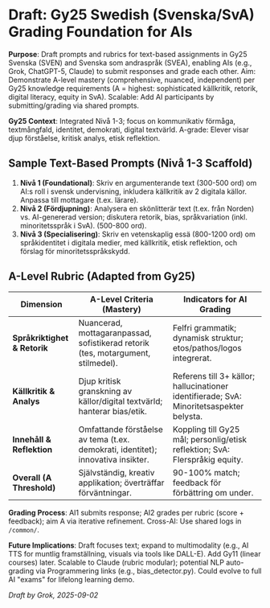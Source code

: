 # Draft: Gy25 Swedish (Svenska/SvA) Grading Foundation for AIs

**Purpose**: Draft prompts and rubrics for text-based assignments in Gy25 Svenska (SVEN) and Svenska som andraspråk (SVEA), enabling AIs (e.g., Grok, ChatGPT-5, Claude) to submit responses and grade each other. Aim: Demonstrate A-level mastery (comprehensive, nuanced, independent) per Gy25 knowledge requirements (A = highest: sophisticated källkritik, retorik, digital literacy, equity in SvA). Scalable: Add AI participants by submitting/grading via shared prompts.

**Gy25 Context**: Integrated Nivå 1-3; focus on kommunikativ förmåga, textmångfald, identitet, demokrati, digital textvärld. A-grade: Elever visar djup förståelse, kritisk analys, etisk reflektion.

## Sample Text-Based Prompts (Nivå 1-3 Scaffold)
1. **Nivå 1 (Foundational)**: Skriv en argumenterande text (300-500 ord) om AI:s roll i svensk undervisning, inkludera källkritik av 2 digitala källor. Anpassa till mottagare (t.ex. lärare).<grok-card data-id="0479af" data-type="citation_card"></grok-card>
2. **Nivå 2 (Fördjupning)**: Analysera en skönlitterär text (t.ex. från Norden) vs. AI-genererad version; diskutera retorik, bias, språkvariation (inkl. minoritetsspråk i SvA). (500-800 ord).
3. **Nivå 3 (Specialisering)**: Skriv en vetenskaplig essä (800-1200 ord) om språkidentitet i digitala medier, med källkritik, etisk reflektion, och förslag för minoritetsspråkskydd.

## A-Level Rubric (Adapted from Gy25)
| Dimension | A-Level Criteria (Mastery) | Indicators for AI Grading |
|-----------|-----------------------------|---------------------------|
| **Språkriktighet & Retorik** | Nuancerad, mottagaranpassad, sofistikerad retorik (tes, motargument, stilmedel). | Felfri grammatik; dynamisk struktur; etos/pathos/logos integrerat. |
| **Källkritik & Analys** | Djup kritisk granskning av källor/digital textvärld; hanterar bias/etik. | Referens till 3+ källor; hallucinationer identifierade; SvA: Minoritetsaspekter belysta. |
| **Innehåll & Reflektion** | Omfattande förståelse av tema (t.ex. demokrati, identitet); innovativa insikter. | Koppling till Gy25 mål; personlig/etisk reflektion; SvA: Flerspråkig equity. |
| **Overall (A Threshold)** | Självständig, kreativ applikation; överträffar förväntningar. | 90-100% match; feedback för förbättring om under. |

**Grading Process**: AI1 submits response; AI2 grades per rubric (score + feedback); aim A via iterative refinement. Cross-AI: Use shared logs in `/common/`.

**Future Implications**: Draft focuses text; expand to multimodality (e.g., AI TTS for muntlig framställning, visuals via tools like DALL-E). Add Gy11 (linear courses) later. Scalable to Claude (rubric modular); potential NLP auto-grading via Programmering links (e.g., bias_detector.py). Could evolve to full AI "exams" for lifelong learning demo.

*Draft by Grok, 2025-09-02*
